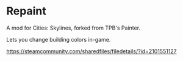 # Repaint

A mod for Cities: Skylines, forked from TPB's Painter.

Lets you change building colors in-game.

https://steamcommunity.com/sharedfiles/filedetails/?id=2101551127
